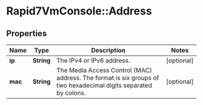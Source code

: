# Rapid7VmConsole::Address

## Properties
Name | Type | Description | Notes
------------ | ------------- | ------------- | -------------
**ip** | **String** | The IPv4 or IPv6 address. | [optional] 
**mac** | **String** | The Media Access Control (MAC) address. The format is six groups of two hexadecimal digits separated by colons. | [optional] 


